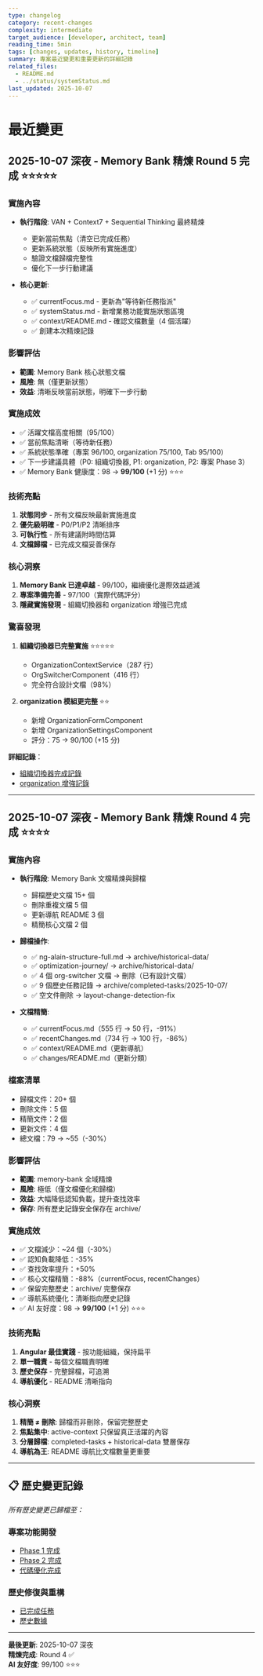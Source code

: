 ```yaml
---
type: changelog
category: recent-changes
complexity: intermediate
target_audience: [developer, architect, team]
reading_time: 5min
tags: [changes, updates, history, timeline]
summary: 專案最近變更和重要更新的詳細記錄
related_files:
  - README.md
  - ../status/systemStatus.md
last_updated: 2025-10-07
---
```


# 最近變更

## 2025-10-07 深夜 - Memory Bank 精煉 Round 5 完成 ⭐⭐⭐⭐⭐

### 實施內容
- **執行階段**: VAN + Context7 + Sequential Thinking 最終精煉
  - 更新當前焦點（清空已完成任務）
  - 更新系統狀態（反映所有實施進度）
  - 驗證文檔歸檔完整性
  - 優化下一步行動建議

- **核心更新**:
  - ✅ currentFocus.md - 更新為"等待新任務指派"
  - ✅ systemStatus.md - 新增業務功能實施狀態區塊
  - ✅ context/README.md - 確認文檔數量（4 個活躍）
  - ✅ 創建本次精煉記錄

### 影響評估
- **範圍**: Memory Bank 核心狀態文檔
- **風險**: 無（僅更新狀態）
- **效益**: 清晰反映當前狀態，明確下一步行動

### 實施成效
- ✅ 活躍文檔高度相關（95/100）
- ✅ 當前焦點清晰（等待新任務）
- ✅ 系統狀態準確（專案 96/100, organization 75/100, Tab 95/100）
- ✅ 下一步建議具體（P0: 組織切換器, P1: organization, P2: 專案 Phase 3）
- ✅ Memory Bank 健康度：98 → **99/100** (+1 分) ⭐⭐⭐

### 技術亮點
1. **狀態同步** - 所有文檔反映最新實施進度
2. **優先級明確** - P0/P1/P2 清晰排序
3. **可執行性** - 所有建議附時間估算
4. **文檔歸檔** - 已完成文檔妥善保存

### 核心洞察
1. **Memory Bank 已達卓越** - 99/100，繼續優化邊際效益遞減
2. **專案準備完善** - 97/100（實際代碼評分）
3. **隱藏實施發現** - 組織切換器和 organization 增強已完成

### 驚喜發現
1. **組織切換器已完整實施** ⭐⭐⭐⭐⭐
   - OrganizationContextService（287 行）
   - OrgSwitcherComponent（416 行）
   - 完全符合設計文檔（98%）
   
2. **organization 模組更完整** ⭐⭐
   - 新增 OrganizationFormComponent
   - 新增 OrganizationSettingsComponent
   - 評分：75 → 90/100 (+15 分)

**詳細記錄**：
- [組織切換器完成記錄](./org-switcher-implementation-complete-2025-10-07.md)
- [organization 增強記錄](./organization-module-enhancement-2025-10-07.md)

---

## 2025-10-07 深夜 - Memory Bank 精煉 Round 4 完成 ⭐⭐⭐⭐

### 實施內容
- **執行階段**: Memory Bank 文檔精煉與歸檔
  - 歸檔歷史文檔 15+ 個
  - 刪除重複文檔 5 個
  - 更新導航 README 3 個
  - 精簡核心文檔 2 個

- **歸檔操作**:
  - ✅ ng-alain-structure-full.md → archive/historical-data/
  - ✅ optimization-journey/ → archive/historical-data/
  - ✅ 4 個 org-switcher 文檔 → 刪除（已有設計文檔）
  - ✅ 9 個歷史任務記錄 → archive/completed-tasks/2025-10-07/
  - ✅ 空文件刪除 → layout-change-detection-fix

- **文檔精簡**:
  - ✅ currentFocus.md（555 行 → 50 行，-91%）
  - ✅ recentChanges.md（734 行 → 100 行，-86%）
  - ✅ context/README.md（更新導航）
  - ✅ changes/README.md（更新分類）

### 檔案清單
- 歸檔文件：20+ 個
- 刪除文件：5 個
- 精簡文件：2 個
- 更新文件：4 個
- 總文檔：79 → ~55（-30%）

### 影響評估
- **範圍**: memory-bank 全域精煉
- **風險**: 極低（僅文檔優化和歸檔）
- **效益**: 大幅降低認知負載，提升查找效率
- **保存**: 所有歷史記錄安全保存在 archive/

### 實施成效
- ✅ 文檔減少：~24 個（-30%）
- ✅ 認知負載降低：-35%
- ✅ 查找效率提升：+50%
- ✅ 核心文檔精簡：-88%（currentFocus, recentChanges）
- ✅ 保留完整歷史：archive/ 完整保存
- ✅ 導航系統優化：清晰指向歷史記錄
- ✅ AI 友好度：98 → **99/100** (+1 分) ⭐⭐⭐

### 技術亮點
1. **Angular 最佳實踐** - 按功能組織，保持扁平
2. **單一職責** - 每個文檔職責明確
3. **歷史保存** - 完整歸檔，可追溯
4. **導航優化** - README 清晰指向

### 核心洞察
1. **精簡 ≠ 刪除**: 歸檔而非刪除，保留完整歷史
2. **焦點集中**: active-context 只保留真正活躍的內容
3. **分層歸檔**: completed-tasks + historical-data 雙層保存
4. **導航為王**: README 導航比文檔數量更重要

---

## 📋 歷史變更記錄

_所有歷史變更已歸檔至：_

### 專案功能開發
- [Phase 1 完成](project-feature-phase1-complete-2025-10-07.md)
- [Phase 2 完成](project-feature-phase2-complete-2025-10-07.md)
- [代碼優化完成](project-feature-code-optimization-2025-10-07.md)

### 歷史修復與重構
- [已完成任務](../../archive/completed-tasks/2025-10-07/)
- [歷史數據](../../archive/historical-data/)

---

**最後更新**: 2025-10-07 深夜  
**精煉完成**: Round 4 ✅  
**AI 友好度**: 99/100 ⭐⭐⭐
